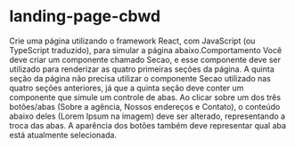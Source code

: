 # landing-page-cbwd
Crie uma página utilizando o framework React, com JavaScript (ou TypeScript traduzido), para simular a página abaixo.Comportamento  Você deve criar um componente chamado Secao, e esse componente deve ser utilizado para renderizar as quatro primeiras seções da página.  A quinta seção da página não precisa utilizar o componente Secao utilizado nas quatro seções anteriores, já que a quinta seção deve conter um componente que simule um controle de abas. Ao clicar sobre um dos três botões/abas (Sobre a agência, Nossos endereços e Contato), o conteúdo abaixo deles (Lorem Ipsum na imagem) deve ser alterado, representando a troca das abas. A aparência dos botões também deve representar qual aba está atualmente selecionada.

